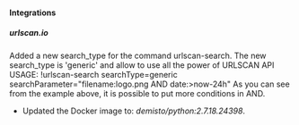 
#### Integrations
##### urlscan.io
Added a new search_type for the command urlscan-search.
The new search_type is 'generic' and allow to use all the power of URLSCAN API 
USAGE:
!urlscan-search searchType=generic searchParameter="filename:logo.png AND date:>now-24h"
As you can see from the example above, it is possible to put more conditions in AND.
- Updated the Docker image to: *demisto/python:2.7.18.24398*.
